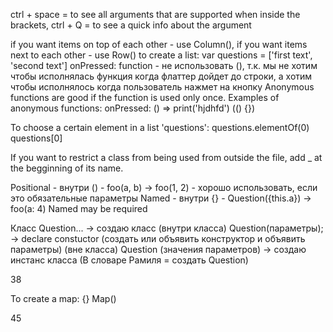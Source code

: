 ctrl + space = to see all arguments that are supported
when inside the brackets, ctrl + Q = to see a quick info about the argument

if you want items on top of each other - use Column(), if you want items next to each other - use Row()
to create a list: var questions = ['first text', 'second text']
onPressed: function - не использовать (), т.к. мы не хотим чтобы исполнялась функция когда флаттер дойдет до строки, а хотим чтобы исполнялось когда пользователь нажмет на кнопку
Anonymous functions are good if the function is used only once. Examples of anonymous functions:
	onPressed: () => print('hjdhfd')
	(() {})

To choose a certain element in a list 'questions':
	questions.elementOf(0)
	questions[0]

If you want to restrict a class from being used from outside the file, add _ at the begginning of its name.

Positional - внутри () - foo(a, b) -> foo(1, 2) - хорошо использовать, если это обязательные параметры
Named - внутри {} - Question({this.a}) -> foo(a: 4)
Named may be required

Класс Question... -> создаю класс
	(внутри класса) Question(параметры); -> declare constuctor (создать или объявить конструктор и объявить параметры)
(вне класса) Question (значения параметров) -> создаю инстанс класса (В словаре Рамиля = создать Question)

38

To create a map:
	{}
	Map()

45


